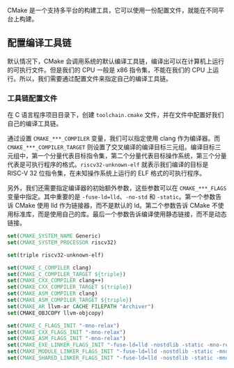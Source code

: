CMake 是一个支持多平台的构建工具，它可以使用一份配置文件，就能在不同平台上构建。

## 配置编译工具链

默认情况下，CMake 会调用系统的默认编译工具链，编译出可以在计算机上运行的可执行文件。但是我们的 CPU 一般是 x86 指令集，不能在我们的 CPU 上运行。所以，我们需要通过配置文件来指定自己的编译工具链。

### 工具链配置文件

在 C 语言程序项目目录下，创建 `toolchain.cmake` 文件，并在文件中配置好我们自己的编译工具链。

通过设置 `CMAKE_***_COMPILER` 变量，我们可以指定使用 clang 作为编译器。而 `CMAKE_***_COMPILER_TARGET` 则设置了交叉编译的编译目标三元组。编译目标三元组中，第一个分量代表目标指令集，第二个分量代表目标操作系统，第三个分量代表是可执行程序的格式。`riscv32-unknown-elf` 就表示我们编译的目标是 RISC-V 32 位指令集，在未知操作系统上运行的 ELF 格式的可执行程序。

另外，我们还需要指定编译器的初始额外参数，这些参数可以在 `CMAKE_***_FLAGS` 变量中指定。其中重要的是 `-fuse-ld=lld`、`-no-std` 和 `-static`。第一个参数告诉 CMake 使用 lld 作为链接器，而不是默认的 ld。第二个参数告诉 CMake 不使用标准库，而是使用自己的库。最后一个参数告诉编译使用静态链接，而不是动态链接。

```cmake
set(CMAKE_SYSTEM_NAME Generic)
set(CMAKE_SYSTEM_PROCESSOR riscv32)

set(triple riscv32-unknown-elf)

set(CMAKE_C_COMPILER clang)
set(CMAKE_C_COMPILER_TARGET ${triple})
set(CMAKE_CXX_COMPILER clang++)
set(CMAKE_CXX_COMPILER_TARGET ${triple})
set(CMAKE_ASM_COMPILER clang)
set(CMAKE_ASM_COMPILER_TARGET ${triple})
set(CMAKE_AR llvm-ar CACHE FILEPATH "Archiver")
set(CMAKE_OBJCOPY llvm-objcopy)

set(CMAKE_C_FLAGS_INIT "-mno-relax")
set(CMAKE_CXX_FLAGS_INIT "-mno-relax")
set(CMAKE_ASM_FLAGS_INIT "-mno-relax")
set(CMAKE_EXE_LINKER_FLAGS_INIT "-fuse-ld=lld -nostdlib -static -mno-relax")
set(CMAKE_MODULE_LINKER_FLAGS_INIT "-fuse-ld=lld -nostdlib -static -mno-relax")
set(CMAKE_SHARED_LINKER_FLAGS_INIT "-fuse-ld=lld -nostdlib -static -mno-relax")
```